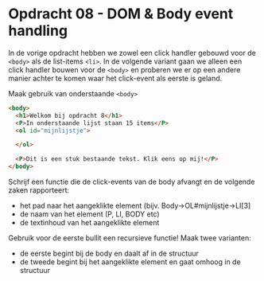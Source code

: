 # Opdracht 08 - DOM & Body event handling
In de vorige opdracht hebben we zowel een click handler gebouwd voor de `<body>` als de list-items `<li>`.
In de volgende variant gaan we alleen een click handler bouwen voor de `<body>` en proberen we er op een andere
manier achter te komen waar het click-event als eerste is geland.

Maak gebruik van onderstaande `<body>`

```html
<body>
  <h1>Welkom bij opdracht 8</h1>
  <P>In onderstaande lijst staan 15 items</P>
  <ol id="mijnlijstje">

  </ol>

  <P>Dit is een stuk bestaande tekst. Klik eens op mij!</P>
</body>
```


Schrijf een functie die de click-events van de body afvangt en de volgende zaken rapporteert:
  * het pad naar het aangeklikte element (bijv. Body->OL#mijnlijstje->LI[3]
  * de naam van het element (P, LI, BODY etc)
  * de textinhoud van het aangeklikte element
  
Gebruik voor de eerste bullit een recursieve functie! Maak twee varianten:
  * de eerste begint bij de body en daalt af in de structuur
  * de tweede begint bij het aangeklikte element en gaat omhoog in de structuur

  

